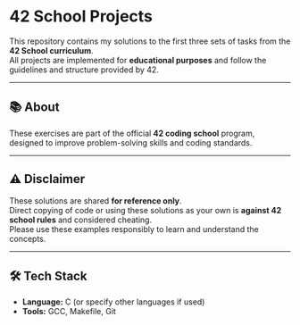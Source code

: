 # 42 School Projects

This repository contains my solutions to the first three sets of tasks from the **42 School curriculum**.  
All projects are implemented for **educational purposes** and follow the guidelines and structure provided by 42.

---

## 📚 About
These exercises are part of the official **42 coding school** program, designed to improve problem-solving skills and coding standards.

---

## ⚠️ Disclaimer
These solutions are shared **for reference only**.  
Direct copying of code or using these solutions as your own is **against 42 school rules** and considered cheating.  
Please use these examples responsibly to learn and understand the concepts.

---

## 🛠️ Tech Stack
- **Language:** C (or specify other languages if used)
- **Tools:** GCC, Makefile, Git
